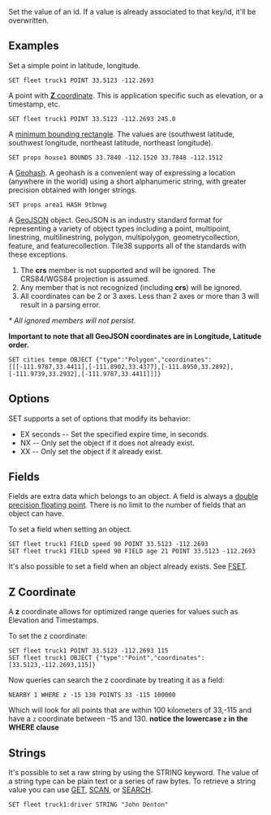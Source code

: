 <!--
layout:  index.html
title:   SET - Tile38
class:   command
command: set
-->

Set the value of an id. If a value is already associated to that key/id, it'll be overwritten.

## Examples

Set a simple point in latitude, longitude. 

```tile38
SET fleet truck1 POINT 33.5123 -112.2693
```

A point with [**Z** coordinate](#z-coordinate). This is application specific such as elevation, or a timestamp, etc.

```tile38
SET fleet truck1 POINT 33.5123 -112.2693 245.0
```

A [minimum bounding rectangle](https://en.wikipedia.org/wiki/Minimum_bounding_rectangle). The values are (southwest latitude, southwest longitude, northeast latitude, northeast longitude).

```tile38
SET props house1 BOUNDS 33.7840 -112.1520 33.7848 -112.1512 
```

A [Geohash](https://en.wikipedia.org/wiki/Geohash). A geohash is a convenient way of expressing a location (anywhere in the world) using a short alphanumeric string, with greater precision obtained with longer strings.

```tile38
SET props area1 HASH 9tbnwg
```

A [GeoJSON](http://geojson.org/) object. GeoJSON is an industry standard format for representing a variety of object types including a point, multipoint, linestring, multilinestring, polygon, multipolygon, geometrycollection, feature, and featurecollection. Tile38 supports all of the standards with these exceptions.

1. The **crs** member is not supported and will be ignored. The CRS84/WGS84 projection is assumed.
2. Any member that is not recognized (including **crs**) will be ignored.
3. All coordinates can be 2 or 3 axes. Less than 2 axes or more than 3 will result in a parsing error.

<i>* All ignored members will not persist.</i>

**Important to note that all GeoJSON coordinates are in Longitude, Latitude order.**

```tile38
SET cities tempe OBJECT {"type":"Polygon","coordinates":[[[-111.9787,33.4411],[-111.8902,33.4377],[-111.8950,33.2892],[-111.9739,33.2932],[-111.9787,33.4411]]]}
```

<a name="options"></a>
## Options
SET supports a set of options that modify its behavior:

- EX seconds -- Set the specified expire time, in seconds.  
- NX -- Only set the object if it does not already exist.
- XX -- Only set the object if it already exist.

<a name="fields"></a>
## Fields

Fields are extra data which belongs to an object.
A field is always a [double precision floating point](https://en.wikipedia.org/wiki/Double-precision_floating-point_format).
There is no limit to the number of fields that an object can have.

To set a field when setting an object.

```tile38
SET fleet truck1 FIELD speed 90 POINT 33.5123 -112.2693             
SET fleet truck1 FIELD speed 90 FIELD age 21 POINT 33.5123 -112.2693
```

It's also possible to set a field when an object already exists. See [FSET](/commands/fset).

<a name="z-coordinate"></a>
## Z Coordinate
A **z** coordinate allows for optimized range queries for values such as Elevation and Timestamps.

To set the z coordinate:

```tile38
SET fleet truck1 POINT 33.5123 -112.2693 115
SET fleet truck1 OBJECT {"type":"Point","coordinates":[33.5123,-112.2693,115]}
```

Now queries can search the z coordinate by treating it as a field:

```tile38
NEARBY 1 WHERE z -15 130 POINTS 33 -115 100000
```

Which will look for all points that are within 100 kilometers of 33,-115 and have a `z` coordinate between -15 and 130.
**notice the lowercase `z` in the WHERE clause**





<a name="strings"></a>
## Strings

It's possible to set a raw string by using the STRING keyword.
The value of a string type can be plain text or a series of raw bytes.
To retrieve a string value you can use [GET](/commands/get), [SCAN](/commands/scan), or [SEARCH](/commands/search).

```tile38
SET fleet truck1:driver STRING "John Denton"
```

